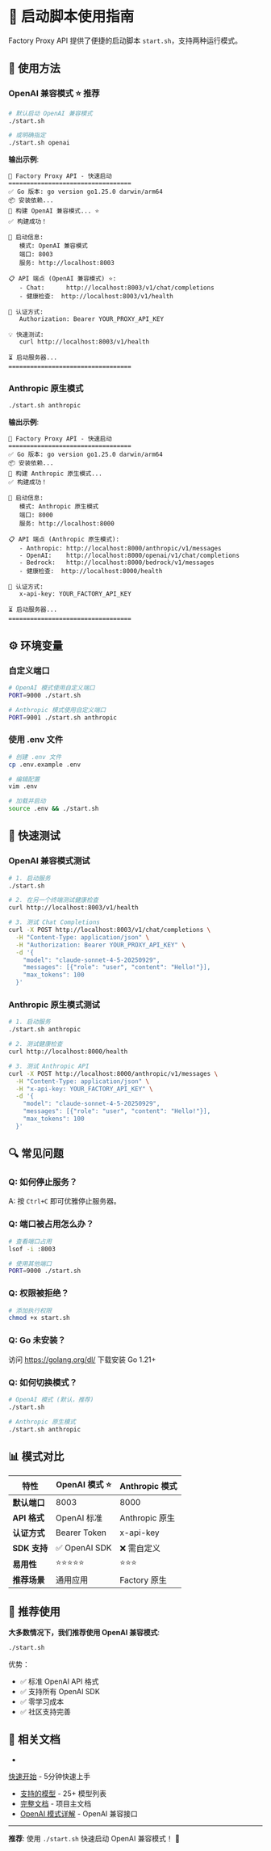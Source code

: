 
# 🚀 启动脚本使用指南

Factory Proxy API 提供了便捷的启动脚本 `start.sh`，支持两种运行模式。

## 📖 使用方法

### OpenAI 兼容模式 ⭐ 推荐

```bash
# 默认启动 OpenAI 兼容模式
./start.sh

# 或明确指定
./start.sh openai
```

**输出示例**:
```
🚀 Factory Proxy API - 快速启动
==================================
✅ Go 版本: go version go1.25.0 darwin/arm64
📦 安装依赖...
🔨 构建 OpenAI 兼容模式... ⭐
✅ 构建成功！

📍 启动信息:
   模式: OpenAI 兼容模式
   端口: 8003
   服务: http://localhost:8003

📋 API 端点 (OpenAI 兼容模式) ⭐:
   - Chat:      http://localhost:8003/v1/chat/completions
   - 健康检查:  http://localhost:8003/v1/health

🔑 认证方式:
   Authorization: Bearer YOUR_PROXY_API_KEY

💡 快速测试:
   curl http://localhost:8003/v1/health

⏳ 启动服务器...
==================================
```

### Anthropic 原生模式

```bash
./start.sh anthropic
```

**输出示例**:
```
🚀 Factory Proxy API - 快速启动
==================================
✅ Go 版本: go version go1.25.0 darwin/arm64
📦 安装依赖...
🔨 构建 Anthropic 原生模式...
✅ 构建成功！

📍 启动信息:
   模式: Anthropic 原生模式
   端口: 8000
   服务: http://localhost:8000

📋 API 端点 (Anthropic 原生模式):
   - Anthropic: http://localhost:8000/anthropic/v1/messages
   - OpenAI:    http://localhost:8000/openai/v1/chat/completions
   - Bedrock:   http://localhost:8000/bedrock/v1/messages
   - 健康检查:  http://localhost:8000/health

🔑 认证方式:
   x-api-key: YOUR_FACTORY_API_KEY

⏳ 启动服务器...
==================================
```

## ⚙️ 环境变量

### 自定义端口

```bash
# OpenAI 模式使用自定义端口
PORT=9000 ./start.sh

# Anthropic 模式使用自定义端口
PORT=9001 ./start.sh anthropic
```

### 使用 .env 文件

```bash
# 创建 .env 文件
cp .env.example .env

# 编辑配置
vim .env

# 加载并启动
source .env && ./start.sh
```

## 📝 快速测试

### OpenAI 兼容模式测试

```bash
# 1. 启动服务
./start.sh

# 2. 在另一个终端测试健康检查
curl http://localhost:8003/v1/health

# 3. 测试 Chat Completions
curl -X POST http://localhost:8003/v1/chat/completions \
  -H "Content-Type: application/json" \
  -H "Authorization: Bearer YOUR_PROXY_API_KEY" \
  -d '{
    "model": "claude-sonnet-4-5-20250929",
    "messages": [{"role": "user", "content": "Hello!"}],
    "max_tokens": 100
  }'
```

### Anthropic 原生模式测试

```bash
# 1. 启动服务
./start.sh anthropic

# 2. 测试健康检查
curl http://localhost:8000/health

# 3. 测试 Anthropic API
curl -X POST http://localhost:8000/anthropic/v1/messages \
  -H "Content-Type: application/json" \
  -H "x-api-key: YOUR_FACTORY_API_KEY" \
  -d '{
    "model": "claude-sonnet-4-5-20250929",
    "messages": [{"role": "user", "content": "Hello!"}],
    "max_tokens": 100
  }'
```

## 🔍 常见问题

### Q: 如何停止服务？
A: 按 `Ctrl+C` 即可优雅停止服务器。

### Q: 端口被占用怎么办？
```bash
# 查看端口占用
lsof -i :8003

# 使用其他端口
PORT=9000 ./start.sh
```

### Q: 权限被拒绝？
```bash
# 添加执行权限
chmod +x start.sh
```

### Q: Go 未安装？
访问 https://golang.org/dl/ 下载安装 Go 1.21+

### Q: 如何切换模式？
```bash
# OpenAI 模式 (默认，推荐)
./start.sh

# Anthropic 原生模式
./start.sh anthropic
```

## 📊 模式对比

| 特性 | OpenAI 模式 ⭐ | Anthropic 模式 |
|------|---------------|----------------|
| **默认端口** | 8003 | 8000 |
| **API 格式** | OpenAI 标准 | Anthropic 原生 |
| **认证方式** | Bearer Token | x-api-key |
| **SDK 支持** | ✅ OpenAI SDK | ❌ 需自定义 |
| **易用性** | ⭐⭐⭐⭐⭐ | ⭐⭐⭐ |
| **推荐场景** | 通用应用 | Factory 原生 |

## 🎯 推荐使用

**大多数情况下，我们推荐使用 OpenAI 兼容模式**:

```bash
./start.sh
```

优势：
- ✅ 标准 OpenAI API 格式
- ✅ 支持所有 OpenAI SDK
- ✅ 零学习成本
- ✅ 社区支持完善

## 🔗 相关文档

- 
[快速开始](QUICK_START.md) - 5分钟快速上手
- [支持的模型](MODELS.md) - 25+ 模型列表
- [完整文档](README.md) - 项目主文档
- [OpenAI 模式详解](README-OpenAI.md) - OpenAI 兼容接口

---

**推荐**: 使用 `./start.sh` 快速启动 OpenAI 兼容模式！ 🚀